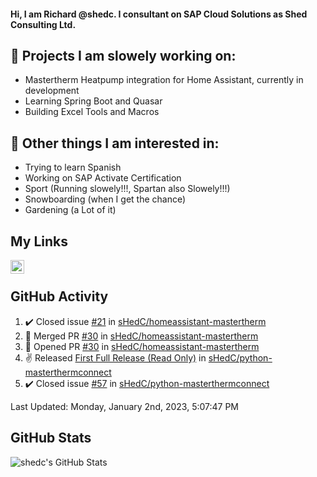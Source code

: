 #### Hi, I am Richard @shedc. I consultant on SAP Cloud Solutions as Shed Consulting Ltd.

## 👋 Projects I am slowely working on:
- Mastertherm Heatpump integration for Home Assistant, currently in development
- Learning Spring Boot and Quasar
- Building Excel Tools and Macros

## 👀 Other things I am interested in:
- Trying to learn Spanish
- Working on SAP Activate Certification
- Sport (Running slowely!!!, Spartan also Slowely!!!)
- Snowboarding (when I get the chance)
- Gardening (a Lot of it)

## My Links
[<img align="left" alt="shedc | LinkedIn" width="22px" src="https://cdn.jsdelivr.net/npm/simple-icons@v3/icons/linkedin.svg" />][linkedin]

<br/>

## GitHub Activity
<!--RECENT_ACTIVITY:start-->
1. ✔️ Closed issue [#21](https://github.com/sHedC/homeassistant-mastertherm/issues/21) in [sHedC/homeassistant-mastertherm](https://github.com/sHedC/homeassistant-mastertherm)
2. 🎉 Merged PR [#30](https://github.com/sHedC/homeassistant-mastertherm/pull/30) in [sHedC/homeassistant-mastertherm](https://github.com/sHedC/homeassistant-mastertherm)
3. 💪 Opened PR [#30](https://github.com/sHedC/homeassistant-mastertherm/pull/30) in [sHedC/homeassistant-mastertherm](https://github.com/sHedC/homeassistant-mastertherm)
4. ✌️ Released [First Full Release (Read Only)](https://github.com/sHedC/python-masterthermconnect/releases/tag/1.1.0) in [sHedC/python-masterthermconnect](https://github.com/sHedC/python-masterthermconnect)
5. ✔️ Closed issue [#57](https://github.com/sHedC/python-masterthermconnect/issues/57) in [sHedC/python-masterthermconnect](https://github.com/sHedC/python-masterthermconnect)
<!--RECENT_ACTIVITY:end-->
<!--RECENT_ACTIVITY:last_update-->
Last Updated: Monday, January 2nd, 2023, 5:07:47 PM
<!--RECENT_ACTIVITY:last_update_end-->

## GitHub Stats
<img align="left" alt="shedc's GitHub Stats" src="https://github-readme-stats.vercel.app/api?username=shedc&show_icons=true&hide_title=true" />

[linkedin]: https://www.linkedin.com/in/richard-holmes-3314251/
